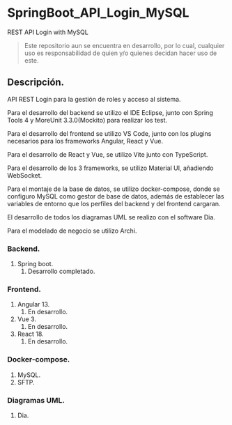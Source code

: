 # SpringBoot_API_Login_MySQL
REST API Login with MySQL

> Este repositorio aun se encuentra en desarrollo, por lo cual, cualquier uso es responsabilidad de quien y/o quienes decidan hacer uso de este.

## Descripción.
API REST Login para la gestión de roles y acceso al sistema.

Para el desarrollo del backend se utilizo el IDE Eclipse, junto con Spring Tools 4 y MoreUnit 3.3.0(Mockito) para realizar los test.

Para el desarrollo del frontend se utilizo VS Code, junto con los plugins necesarios para los frameworks Angular, React y Vue.

Para el desarrollo de React y Vue, se utilizo Vite junto con TypeScript.

Para el desarrollo de los 3 frameworks, se utilizo Material UI, añadiendo WebSocket.

Para el montaje de la base de datos, se utilizo docker-compose, donde se configuro MySQL como gestor de base de datos, además de establecer las variables de entorno que los perfiles del backend y del frontend cargaran.

El desarrollo de todos los diagramas UML se realizo con el software Dia.

Para el modelado de negocio se utilizo Archi.

### Backend.
1. Spring boot.
    1. Desarrollo completado.

### Frontend.
1. Angular 13.
    1. En desarrollo.
2. Vue 3.
    1. En desarrollo.
3. React 18.
    1. En desarrollo.

### Docker-compose.
1. MySQL.
2. SFTP.

### Diagramas UML.
1. Dia.